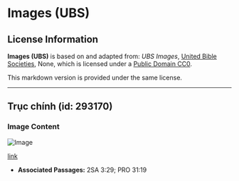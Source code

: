 # Images (UBS)

## License Information

**Images (UBS)** is based on and adapted from: _UBS Images_, [United Bible Societies](https://unitedbiblesocieties.org/), None, which is licensed under a [Public Domain CC0](https://creativecommons.org/public-domain/cc0/).

This markdown version is provided under the same license.



--------------------------------

## Trục chính (id: 293170)

### Image Content

![Image](https://cdn.aquifer.bible/aquifer-content/resources/Media/WEB-0345_spindle_en.jpg)

[link](https://cdn.aquifer.bible/aquifer-content/resources/Media/WEB-0345_spindle_en.jpg)

* **Associated Passages:** 2SA 3:29; PRO 31:19

